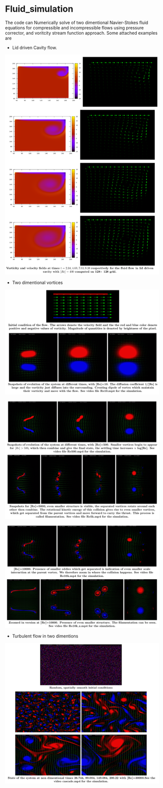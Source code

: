 # Fluid_simulation
The code can Numerically solve of two dimentional Navier-Stokes fluid equations for compressible and incompressible flows using 
pressure corrector, and voritcity stream function approach. Some attached examples are

+ Lid driven Cavity flow.

![alt text](img1.png)

+ Two dimentional vortices

![alt text](img2.png)

![alt text](img3.png)

![alt text](img4.png)

+ Turbulent flow in two dimentions

![alt text](img5.png)


